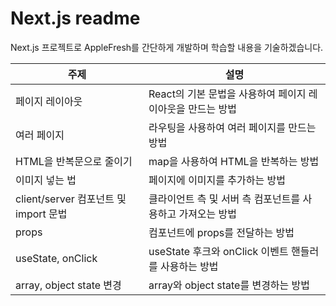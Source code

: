 # Next.js readme

Next.js 프로젝트로 AppleFresh를 간단하게 개발하며 학습할 내용을 기술하겠습니다.

| 주제                                  | 설명                                                       |
| ------------------------------------- | ---------------------------------------------------------- |
| 페이지 레이아웃                       | React의 기본 문법을 사용하여 페이지 레이아웃을 만드는 방법 |
| 여러 페이지                           | 라우팅을 사용하여 여러 페이지를 만드는 방법                |
| HTML을 반복문으로 줄이기              | map을 사용하여 HTML을 반복하는 방법                        |
| 이미지 넣는 법                        | 페이지에 이미지를 추가하는 방법                            |
| client/server 컴포넌트 및 import 문법 | 클라이언트 측 및 서버 측 컴포넌트를 사용하고 가져오는 방법 |
| props                                 | 컴포넌트에 props를 전달하는 방법                           |
| useState, onClick                     | useState 후크와 onClick 이벤트 핸들러를 사용하는 방법      |
| array, object state 변경              | array와 object state를 변경하는 방법                       |

